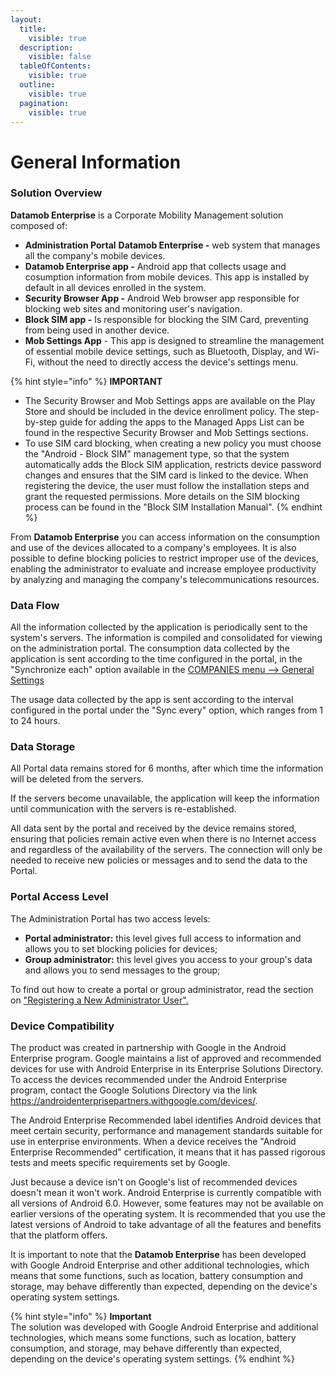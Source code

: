 ```yaml
---
layout:
  title:
    visible: true
  description:
    visible: false
  tableOfContents:
    visible: true
  outline:
    visible: true
  pagination:
    visible: true
---
```


# General Information

### Solution Overview <a href="#tyjcwt" id="tyjcwt"></a>

**Datamob Enterprise** is a Corporate Mobility Management solution composed of:

* **Administration Portal** **Datamob Enterprise -** web system that manages all the company's mobile devices.
* **Datamob Enterprise app -** Android app that collects usage and cosumption information from mobile devices. This app is installed by default in all devices enrolled in the system.
* **Security Browser App -** Android Web browser app responsible for blocking web sites and monitoring user's navigation.
* **Block SIM app -** Is responsible for blocking the SIM Card, preventing from being used in another device.
* **Mob Settings App** - This app is designed to streamline the management of essential mobile device settings, such as Bluetooth, Display, and Wi-Fi, without the need to directly access the device's settings menu.

{% hint style="info" %}
**IMPORTANT**

* The Security Browser and Mob Settings apps are available on the Play Store and should be included in the device enrollment policy. The step-by-step guide for adding the apps to the Managed Apps List can be found in the respective Security Browser and Mob Settings sections.
* To use SIM card blocking, when creating a new policy you must choose the "Android - Block SIM" management type, so that the system automatically adds the Block SIM application, restricts device password changes and ensures that the SIM card is linked to the device. When registering the device, the user must follow the installation steps and grant the requested permissions. More details on the SIM blocking process can be found in the "Block SIM Installation Manual".
{% endhint %}

From **Datamob Enterprise** you can access information on the consumption and use of the devices allocated to a company's employees. It is also possible to define blocking policies to restrict improper use of the devices, enabling the administrator to evaluate and increase employee productivity by analyzing and managing the company's telecommunications resources.

### Data Flow <a href="#id-3dy6vkm" id="id-3dy6vkm"></a>

All the information collected by the application is periodically sent to the system's servers. The information is compiled and consolidated for viewing on the administration portal. The consumption data collected by the application is sent according to the time configured in the portal, in the "Synchronize each" option available in the [COMPANIES menu --> General Settings](../portal/empresas/configuracoes-gerais.md)

The usage data collected by the app is sent according to the interval configured in the portal under the "Sync every" option, which ranges from 1 to 24 hours.

### Data Storage <a href="#id-1t3h5sf" id="id-1t3h5sf"></a>

All Portal data remains stored for 6 months, after which time the information will be deleted from the servers.

If the servers become unavailable, the application will keep the information until communication with the servers is re-established.

All data sent by the portal and received by the device remains stored, ensuring that policies remain active even when there is no Internet access and regardless of the availability of the servers. The connection will only be needed to receive new policies or messages and to send the data to the Portal.

### Portal Access Level <a href="#id-4d34og8" id="id-4d34og8"></a>

The Administration Portal has two access levels:

* **Portal administrator:** this level gives full access to information and allows you to set blocking policies for devices;
* **Group administrator:** this level gives you access to your group's data and allows you to send messages to the group;

To find out how to create a portal or group administrator, read the section on ["Registering a New Administrator User".](../portal/usuarios/cadastrar-novo-usuario-administrador.md)

### Device Compatibility

The product was created in partnership with Google in the Android Enterprise program. Google maintains a list of approved and recommended devices for use with Android Enterprise in its Enterprise Solutions Directory. To access the devices recommended under the Android Enterprise program, contact the Google Solutions Directory via the link https://androidenterprisepartners.withgoogle.com/devices/.

The Android Enterprise Recommended label identifies Android devices that meet certain security, performance and management standards suitable for use in enterprise environments. When a device receives the "Android Enterprise Recommended" certification, it means that it has passed rigorous tests and meets specific requirements set by Google.

Just because a device isn't on Google's list of recommended devices doesn't mean it won't work. Android Enterprise is currently compatible with all versions of Android 6.0. However, some features may not be available on earlier versions of the operating system. It is recommended that you use the latest versions of Android to take advantage of all the features and benefits that the platform offers.

It is important to note that the **Datamob Enterprise** has been developed with Google Android Enterprise and other additional technologies, which means that some functions, such as location, battery consumption and storage, may behave differently than expected, depending on the device's operating system settings.

{% hint style="info" %}
**Important**\
The solution was developed with Google Android Enterprise and additional technologies, which means some functions, such as location, battery consumption, and storage, may behave differently than expected, depending on the device's operating system settings.
{% endhint %}
